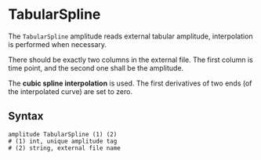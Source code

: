# TabularSpline

The `TabularSpline` amplitude reads external tabular amplitude, interpolation is performed when necessary.

There should be exactly two columns in the external file. The first column is time point, and the second one shall be
the amplitude.

The **cubic spline interpolation** is used. The first derivatives of two ends (of the interpolated curve) are set to 
zero.

## Syntax

```
amplitude TabularSpline (1) (2)
# (1) int, unique amplitude tag
# (2) string, external file name
```